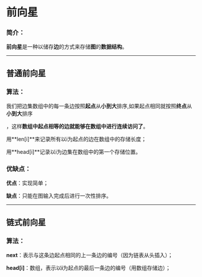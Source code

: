 # 前向星

### 简介：

**前向星**是一种以储存**边**的方式来存储**图**的**数据结构**。



***

## 普通前向星

### 算法：

我们把边集数组中的每一条边按照**起点**从**小到大**排序,如果起点相同就按照**终点**从**小到大**排序

，这样**数组中起点相等的边就能够在数组中进行连续访问了**。



用**len[i]**来记录所有以i为起点的边在数组中的存储长度；

用**head[i]**记录以i为边集在数组中的第一个存储位置。

### 优缺点：

**优点**：实现简单；

**缺点**：只能在图输入完成后进行一次性排序。



***

## 链式前向星

### 算法：

**next**：表示与这条边起点相同的上一条边的编号（因为链表从头插入）；

**head[i]**：数组，表示以**i**为起点的最后一条边的编号（用数组存储边）；

